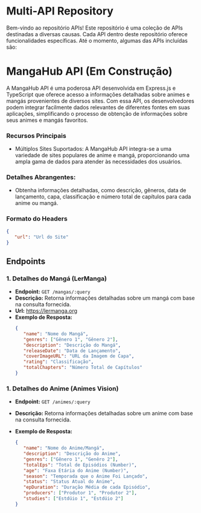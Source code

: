 # Multi-API Repository

Bem-vindo ao repositório APIs! Este repositório é uma coleção de APIs destinadas a diversas causas. Cada API dentro deste repositório oferece funcionalidades específicas. Até o momento, algumas das APIs incluídas são:

# MangaHub API (Em Construção)

A MangaHub API é uma poderosa API desenvolvida em Express.js e TypeScript que oferece acesso a informações detalhadas sobre animes e mangás provenientes de diversos sites. Com essa API, os desenvolvedores podem integrar facilmente dados relevantes de diferentes fontes em suas aplicações, simplificando o processo de obtenção de informações sobre seus animes e mangás favoritos.

### Recursos Principais

-  Múltiplos Sites Suportados: A MangaHub API integra-se a uma variedade de sites populares de anime e mangá, proporcionando uma ampla gama de dados para atender às necessidades dos usuários.

### Detalhes Abrangentes:

-  Obtenha informações detalhadas, como descrição, gêneros, data de lançamento, capa, classificação e número total de capítulos para cada anime ou mangá.

### Formato do Headers

```json
{
   "url": "Url do Site"
}
```

## Endpoints

### 1. Detalhes do Mangá (LerManga)

-  **Endpoint:** `GET /mangas/:query`
-  **Descrição:** Retorna informações detalhadas sobre um mangá com base na consulta fornecida.
-  **Url:** https://lermanga.org
-  **Exemplo de Resposta:**
   ```json
   {
      "name": "Nome do Mangá",
      "genres": ["Gênero 1", "Gênero 2"],
      "description": "Descrição do Mangá",
      "releaseDate": "Data de Lançamento",
      "coverImageURL": "URL da Imagem de Capa",
      "rating": "Classificação",
      "totalChapters": "Número Total de Capítulos"
   }
   ```

### 1. Detalhes do Anime (Animes Vision)

-  **Endpoint:** `GET /animes/:query`
-  **Descrição:** Retorna informações detalhadas sobre um anime com base na consulta fornecida.
-  **Exemplo de Resposta:**

   ```json
   {
      "name": "Nome do Anime/Mangá",
      "description": "Descrição do Anime",
      "genres": ["Gênero 1", "Genêro 2"],
      "totalEps": "Total de Episódios (Number)",
      "age": "Faxa Etária do Anime (Number)",
      "season": "Temporada que o Anime Foi Lançado",
      "status": "Status Atual do Anime",
      "epDuration": "Duração Média de cada Episódio",
      "producers": ["Produtor 1", "Produtor 2"],
      "studies": ["Estdúio 1", "Estdúio 2"]
   }
   ```
